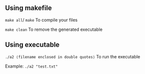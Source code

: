 ## Using makefile
```make all```/ ```make```
To compile your files

```make clean```
To remove the generated executable

## Using executable
```./a2 ⟨filename enclosed in double quotes⟩```
To run the executable

Example:
```./a2 "test.txt"```